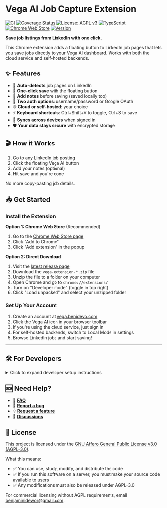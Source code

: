 # Vega AI Job Capture Extension

[![CI](https://github.com/benidevo/vega-ai-extension/actions/workflows/ci.yml/badge.svg)](https://github.com/benidevo/vega-ai-extension/actions/workflows/ci.yml)
[![Coverage Status](https://img.shields.io/badge/Coverage-90.49%25-brightgreen.svg)](https://github.com/benidevo/vega-ai-extension)
[![License: AGPL v3](https://img.shields.io/badge/License-AGPL%20v3-blue.svg)](https://www.gnu.org/licenses/agpl-3.0)
[![TypeScript](https://img.shields.io/badge/TypeScript-007ACC?logo=typescript&logoColor=white)](https://www.typescriptlang.org/)
[![Chrome Web Store](https://img.shields.io/badge/Chrome%20Web%20Store-Available-4285F4?logo=google-chrome&logoColor=white)](https://chromewebstore.google.com/detail/vega-ai-job-capture/oboedhpojbjemdmojfchifppbgbfehol)
[![Version](https://img.shields.io/badge/version-1.0.1-green.svg)](https://github.com/benidevo/vega-ai-extension/releases)

**Save job listings from LinkedIn with one click.**

This Chrome extension adds a floating button to LinkedIn job pages that lets you save jobs directly to your Vega AI dashboard. Works with both the cloud service and self-hosted backends.

## ✨ Features

- 🎯 **Auto-detects** job pages on LinkedIn
- 💾 **One-click save** with the floating button
- 📝 **Add notes** before saving (saved locally too)
- 🔐 **Two auth options**: username/password or Google OAuth
- 🌐 **Cloud or self-hosted**: your choice
- ⚡ **Keyboard shortcuts**: Ctrl+Shift+V to toggle, Ctrl+S to save
- 🔄 **Syncs across devices** when signed in
- 🛡️ **Your data stays secure** with encrypted storage

## 🎬 How it Works

1. Go to any LinkedIn job posting
2. Click the floating Vega AI button
3. Add your notes (optional)
4. Hit save and you're done

No more copy-pasting job details.

## 📥 Get Started

### Install the Extension

**Option 1: Chrome Web Store** (Recommended)

1. Go to the [Chrome Web Store page](https://chromewebstore.google.com/detail/vega-ai-job-capture/oboedhpojbjemdmojfchifppbgbfehol)
2. Click "Add to Chrome"
3. Click "Add extension" in the popup

**Option 2: Direct Download**

1. Visit the [latest release page](https://github.com/benidevo/vega-ai-extension/releases/latest)
2. Download the `vega-extension-*.zip` file
3. Unzip the file to a folder on your computer
4. Open Chrome and go to `chrome://extensions/`
5. Turn on "Developer mode" (toggle in top right)
6. Click "Load unpacked" and select your unzipped folder

### Set Up Your Account

1. Create an account at [vega.benidevo.com](https://vega.benidevo.com)
2. Click the Vega AI icon in your browser toolbar
3. If you're using the cloud service, just sign in
4. For self-hosted backends, switch to Local Mode in settings
5. Browse LinkedIn jobs and start saving!

---

## 🛠️ For Developers

<details>
<summary>Click to expand developer setup instructions</summary>

### Prerequisites

- Node.js 22+ and npm
- Chrome browser

### Quick Setup

```bash
# Clone and install
git clone https://github.com/benidevo/vega-ai-extension.git
cd vega-ai-extension
npm install

# Build and load
npm run build
```

Then load the `dist` folder as an unpacked extension in Chrome.

### Development Commands

```bash
npm run dev        # Watch mode for development
npm run build      # Production build
npm run test       # Run tests
npm run lint       # Check code style
npm run typecheck  # Check TypeScript types
```

### Configuration

By default, the extension uses username/password auth and connects to the cloud backend. You can change these defaults:

**Backend Modes:**

- Cloud Mode: `https://vega.benidevo.com` (default)
- Local Mode: Your own backend (set host/port in settings)

**Authentication:**

- Username/Password (always available)
- Google OAuth (disabled by default)

To enable Google OAuth, edit `src/config/index.ts`:

```typescript
production: {
  features: {
    enableGoogleAuth: true,
  },
  auth: {
    providers: {
      google: {
        clientId: 'your-google-client-id.apps.googleusercontent.com'
      }
    }
  }
}
```

### Project Structure

The code is organized into these main parts:

- **Background**: Service worker that handles auth, API calls, and messaging
- **Content**: Scripts that run on LinkedIn pages to detect jobs
- **Popup**: The extension popup where users sign in and change settings
- **Services**: Reusable modules for common functionality

### 📚 Documentation

- 📖 **[Development Guide](docs/DEVELOPMENT_GUIDE.md)** - How to build and contribute
- 🏗️ **[Technical Design](docs/TECHNICAL_DESIGN.md)** - Architecture and implementation details
- 🚀 **[Chrome Store Deployment](docs/CHROME_STORE_DEPLOYMENT.md)** - How releases work

</details>

## 🆘 Need Help?

- 📖 **[FAQ](https://vega.benidevo.com/#faq)**
- 🐛 **[Report a bug](https://github.com/benidevo/vega-ai-extension/issues)**
- 💡 **[Request a feature](https://github.com/benidevo/vega-ai-extension/issues)**
- 💬 **[Discussions](https://github.com/benidevo/vega-ai-extension/discussions)**

## 📝 License

This project is licensed under the [GNU Affero General Public License v3.0 (AGPL-3.0)](https://www.gnu.org/licenses/agpl-3.0).

What this means:

- ✅ You can use, study, modify, and distribute the code
- ✅ If you run this software on a server, you must make your source code available to users
- ✅ Any modifications must also be released under AGPL-3.0

For commercial licensing without AGPL requirements, email [benjaminidewor@gmail.com](mailto:benjaminidewor@gmail.com).
